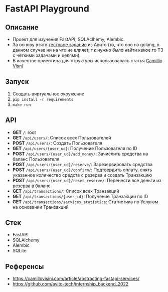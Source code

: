 # FastAPI Playground

## Описание
* Проект для изучения FastAPI, SQLAclhemy, Alembic.
* За основу взято [тестовое задание](https://github.com/avito-tech/internship_backend_2022) из Авито (то, что оно на golang, в данном случае ни на что не влияет, т.к нужно было найти какое то ТЗ с чёткими задачами и целями).
* В качестве ориентира для структуры использовалась статья [Camillio Visni](https://camillovisini.com/article/abstracting-fastapi-services/)

## Запуск
1. Создать виртуальное окружение
2. `pip install -r requirements`
3. `make run`


## API
* __GET__ `/`: root
* __GET__ `/api/users/`: Список всех Пользователей
* __POST__ `/api/users/`: Создать Пользователя
* __GET__ `/api/users/{user_ud}`: Получение Пользователя по ID
* __POST__ `/api/users/{user_ud}/add_money/`: Зачислить средства на баланс Пользователя
* __POST__ `/api/users/{user_ud}/reserve/`: Зарезервировать средства
* __POST__ `/api/users/{user_ud}/confirm/`: Подтвердить оплату, снять указанное количество средств с резерва и создать Транзакцию
* __POST__ `/api/users/{user_ud}/reset_reserve/`: Перенести все деньги из резерва в баланс
* __GET__ `/api/transactions/`: Список всех Транзакций
* __GET__ `/api/transactions/{user_id}`: Получение Транзакции по ID
* __GET__ `/api/transactions/services_statistics`: Статистика по Услугам на основании Транзакций


## Стек
* FastAPI
* SQLAlchemy
* Alembic
* SQLite


## Референсы
* https://camillovisini.com/article/abstracting-fastapi-services/
* https://github.com/avito-tech/internship_backend_2022

